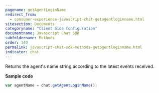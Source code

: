 ```yaml
---
pagename: getAgentLoginName
redirect_from:
  - consumer-experience-javascript-chat-getagentloginname.html
sitesection: Documents
categoryname: "Client Side Configuration"
documentname: Javascript Chat SDK
subfoldername: Methods
order: 140
permalink: javascript-chat-sdk-methods-getagentloginname.html
indicator: chat
---
```


Returns the agent's name string according to the latest events received.

**Sample code**

```javascript
var agentName = chat.getAgentLoginName();
```

